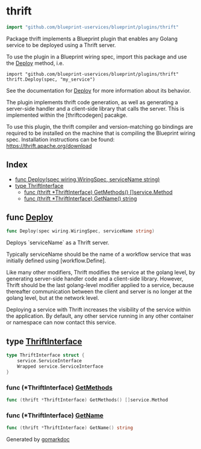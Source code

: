 <!-- Code generated by gomarkdoc. DO NOT EDIT -->

# thrift

```go
import "github.com/blueprint-uservices/blueprint/plugins/thrift"
```

Package thrift implements a Blueprint plugin that enables any Golang service to be deployed using a Thrift server.

To use the plugin in a Blueprint wiring spec, import this package and use the [Deploy](<#Deploy>) method, i.e.

```
import "github.com/blueprint-uservices/blueprint/plugins/thrift"
thrift.Deploy(spec, "my_service")
```

See the documentation for [Deploy](<#Deploy>) for more information about its behavior.

The plugin implements thrift code generation, as well as generating a server\-side handler and a client\-side library that calls the server. This is implemented within the \[thriftcodegen\] pacakge.

To use this plugin, the thrift compiler and version\-matching go bindings are required to be installed on the machine that is compiling the Blueprint wiring spec. Installation instructions can be found: https://thrift.apache.org/download

## Index

- [func Deploy\(spec wiring.WiringSpec, serviceName string\)](<#Deploy>)
- [type ThriftInterface](<#ThriftInterface>)
  - [func \(thrift \*ThriftInterface\) GetMethods\(\) \[\]service.Method](<#ThriftInterface.GetMethods>)
  - [func \(thrift \*ThriftInterface\) GetName\(\) string](<#ThriftInterface.GetName>)


<a name="Deploy"></a>
## func [Deploy](<https://gitlab.mpi-sws.org/cld/blueprint2/blueprint/blob/main/plugins/thrift/wiring.go#L41>)

```go
func Deploy(spec wiring.WiringSpec, serviceName string)
```

Deploys \`serviceName\` as a Thrift server.

Typically serviceName should be the name of a workflow service that was initially defined using \[workflow.Define\].

Like many other modifiers, Thrift modifies the service at the golang level, by generating server\-side handler code and a client\-side library. However, Thrift should be the last golang\-level modifier applied to a service, because thereafter communication between the client and server is no longer at the golang level, but at the network level.

Deploying a service with Thrift increases the visibility of the service within the application. By default, any other service running in any other container or namespace can now contact this service.

<a name="ThriftInterface"></a>
## type [ThriftInterface](<https://gitlab.mpi-sws.org/cld/blueprint2/blueprint/blob/main/plugins/thrift/ir_thrift_server.go#L30-L33>)



```go
type ThriftInterface struct {
    service.ServiceInterface
    Wrapped service.ServiceInterface
}
```

<a name="ThriftInterface.GetMethods"></a>
### func \(\*ThriftInterface\) [GetMethods](<https://gitlab.mpi-sws.org/cld/blueprint2/blueprint/blob/main/plugins/thrift/ir_thrift_server.go#L39>)

```go
func (thrift *ThriftInterface) GetMethods() []service.Method
```



<a name="ThriftInterface.GetName"></a>
### func \(\*ThriftInterface\) [GetName](<https://gitlab.mpi-sws.org/cld/blueprint2/blueprint/blob/main/plugins/thrift/ir_thrift_server.go#L35>)

```go
func (thrift *ThriftInterface) GetName() string
```



Generated by [gomarkdoc](<https://github.com/princjef/gomarkdoc>)
